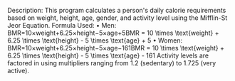 Description: This program calculates a person's daily calorie requirements based on weight, height, age, gender, and activity level using the Mifflin-St Jeor Equation.
Formula Used: 
•	Men: BMR=10×weight+6.25×height−5×age+5BMR = 10 \times \text{weight} + 6.25 \times \text{height} - 5 \times \text{age} + 5
•	Women: BMR=10×weight+6.25×height−5×age−161BMR = 10 \times \text{weight} + 6.25 \times \text{height} - 5 \times \text{age} - 161
Activity levels are factored in using multipliers ranging from 1.2 (sedentary) to 1.725 (very active).

